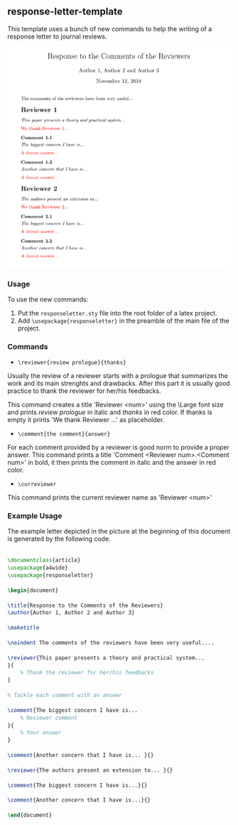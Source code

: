 ## response-letter-template

This template uses a bunch of new commands to help the writing of a response letter to journal reviews.

<p align="center">
  <img src="template.png" />
</p>


### Usage

To use the new commands:

1. Put the `responseletter.sty` file into the root folder of a latex project.
2. Add `\usepackage{responseletter}` in the preamble of the main file of the project.


### Commands

* `\reviewer{review prologue}{thanks}`

Usually the review of a reviewer starts with a prologue that summarizes the work and its main strenghts and drawbacks.
After this part it is usually good practice to thank the reviewer for her/his feedbacks.

This command creates a title 'Reviewer \<num\>' using the \Large font size and prints *review prologue* in italic and *thanks* in red color.
If thanks is empty it prints 'We thank Reviewer <num>...' as placeholder.

* `\comment{the comment}{answer}`

For each comment provided by a reviewer is good norm to provide a proper answer.
This command prints a title 'Comment \<Reviewer num\>.\<Comment num\>' in bold, it then prints the comment in italic and the answer in red color.

* `\curreviewer`

This command prints the current reviewer name as 'Reviewer \<num\>'

### Example Usage

The example letter depicted in the picture at the beginning of this document is generated by the following code.

```latex

\documentclass{article}
\usepackage{a4wide}
\usepackage{responseletter}

\begin{document}

\title{Response to the Comments of the Reviewers}
\author{Author 1, Author 2 and Author 3}

\maketitle

\noindent The comments of the reviewers have been very useful....

\reviewer{This paper presents a theory and practical system...
}{
	% Thank the reviewer for her/his feedbacks
}

% Tackle each comment with an answer

\comment{The biggest concern I have is...
	% Reviewer comment
}{
	% Your answer
}

\comment{Another concern that I have is... }{}

\reviewer{The authors present an extension to... }{}

\comment{The biggest concern I have is...}{}

\comment{Another concern that I have is...}{}

\end{document}

```
